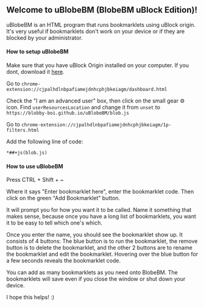 ## Welcome to uBlobeBM (BlobeBM uBlock Edition)!
uBlobeBM is an HTML program that runs bookmarklets using uBlock origin. It's very useful if bookmarklets don't work on your device or if they are blocked by your administrator.

#### How to setup uBlobeBM
Make sure that you have uBlock Origin installed on your computer. If you dont, download it [here](https://chromewebstore.google.com/detail/ublock-origin/cjpalhdlnbpafiamejdnhcphjbkeiagm).

Go to `chrome-extension://cjpalhdlnbpafiamejdnhcphjbkeiagm/dashboard.html`

Check the "I am an advanced user" box, then click on the small gear ⚙️ icon. Find `userResourcesLocation` and change it from `unset` to `https://blobby-boi.github.io/uBlobeBM/blob.js`

Go to `chrome-extension://cjpalhdlnbpafiamejdnhcphjbkeiagm/1p-filters.html`

Add the following line of code:
```
*##+js(blob.js)
```

#### How to use uBlobeBM
Press CTRL + Shift + ~

Where it says "Enter bookmarklet here", enter the bookmarklet code. Then click on the green "Add Bookmarklet" button.

It will prompt you for how you want it to be called. Name it something that makes sense, because once you have a long list of bookmarklets, you want it to be easy to tell which one's which.

Once you enter the name, you should see the bookmarklet show up. It consists of 4 buttons: The blue button is to run the bookmarklet, the remove button is to delete the bookmarklet, and the other 2 buttons are to rename the bookmarklet and edit the bookmarklet. Hovering over the blue button for a few seconds reveals the bookmarklet code.

You can add as many bookmarklets as you need onto BlobeBM. The bookmarklets will save even if you close the window or shut down your device.

I hope this helps! :)
